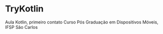 # TryKotlin
Aula Kotlin, primeiro contato
Curso Pós Graduação em Dispositivos Móveis, IFSP São Carlos
